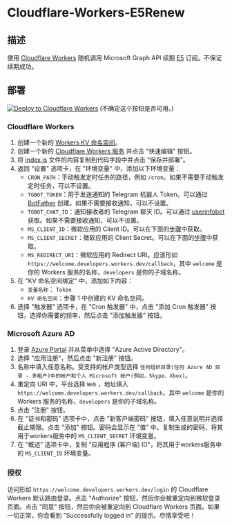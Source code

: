 # Cloudflare-Workers-E5Renew

## 描述
使用 [Cloudflare Workers](https://workers.cloudflare.com/) 随机调用 Microsoft Graph API 续期 [E5](https://developer.microsoft.com/microsoft-365/dev-program) 订阅。不保证续期成功。

## 部署
[![Deploy to Cloudflare Workers](https://deploy.workers.cloudflare.com/button)](https://deploy.workers.cloudflare.com/?url=https://github.com/M3chD09/Cloudflare-Workers-E5Renew) (不确定这个按钮是否可用。)

### Cloudflare Workers
1. 创建一个新的 [Workers KV 命名空间](https://dash.cloudflare.com/?to=/:account/workers/kv/namespaces)。
2. 创建一个新的 [Cloudflare Workers 服务](https://dash.cloudflare.com/?to=/:account/workers) 并点击 "快速编辑" 按钮。
3. 将 [index.js](src/E5续订/index.js) 文件的内容复制到代码字段中并点击 "保存并部署"。
4. 返回 "设置" 选项卡，在 "环境变量" 中，添加以下环境变量：
    * `CRON_PATH`：手动触发定时任务的路径，例如 `/cron`。如果不需要手动触发定时任务，可以不设置。
    * `TGBOT_TOKEN`：用于发送通知的 Telegram 机器人 Token。可以通过 [BotFather](https://t.me/BotFather) 创建。如果不需要接收通知，可以不设置。
    * `TGBOT_CHAT_ID`：通知接收者的 Telegram 聊天 ID。可以通过 [userinfobot](https://t.me/userinfobot) 获取。如果不需要接收通知，可以不设置。
    * `MS_CLIENT_ID`：微软应用的 Client ID。可以在下面的[步骤](#microsoft-azure-ad)中获取。
    * `MS_CLIENT_SECRET`：微软应用的 Client Secret。可以在下面的[步骤](#microsoft-azure-ad)中获取。
    * `MS_REDIRECT_URI`：微软应用的 Redirect URI。应该形如 `https://welcome.developers.workers.dev/callback`，其中 `welcome` 是你的 Workers 服务的名称，`developers` 是你的子域名称。
5. 在 "KV 命名空间绑定" 中，添加如下内容：
    * `变量名称`： `Token`
    * `KV 命名空间`：步骤 1 中创建的 KV 命名空间。
6. 选择 "触发器" 选项卡，在 "Cron 触发器" 中，点击 "添加 Cron 触发器" 按钮，选择你需要的频率，然后点击 "添加触发器" 按钮。

### Microsoft Azure AD
1. 登录 [Azure Portal](https://portal.azure.com/) 并从菜单中选择 "Azure Active Directory"。
2. 选择 "应用注册"，然后点击 "新注册" 按钮。
3. 名称中填入任意名称。受支持的帐户类型选择 `任何组织目录(任何 Azure AD 目录 - 多租户)中的帐户和个人 Microsoft 帐户(例如，Skype、Xbox)`。
4. 重定向 URI 中，平台选择 `Web` ，地址填入 `https://welcome.developers.workers.dev/callback`，其中 `welcome` 是你的 Workers 服务的名称，`developers` 是你的子域名称。
5. 点击 "注册" 按钮。
6. 在 "证书和密码" 选项卡中，点击 "新客户端密码" 按钮，填入任意说明并选择截止期限。点击 "添加" 按钮。密码会显示在 "值" 中。复制生成的密码，将其用于workers服务中的 `MS_CLIENT_SECRET` 环境变量。
7. 在 "概述" 选项卡中，复制 "应用程序 (客户端) ID"，将其用于workers服务中的 `MS_CLIENT_ID` 环境变量。

### 授权
访问形如 `https://welcome.developers.workers.dev/login` 的 Cloudflare Workers 默认路由登录。点击 "Authorize" 按钮，然后你会被重定向到微软登录页面。点击 "同意" 按钮，然后你会被重定向到 Cloudflare Workers 页面。如果一切正常，你会看到 "Successfully logged in" 的提示。尽情享受吧！
